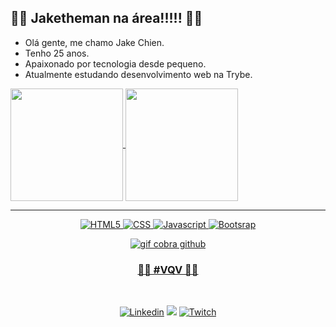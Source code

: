 
<h2> 🚀🚀 Jaketheman na área!!!!! 🚀🚀 </h2>
<div>
<ul>
  <li>Olá gente, me chamo Jake Chien.</li>
  <li>Tenho 25 anos.</li>
  <li>Apaixonado por tecnologia desde pequeno.</li>
  <li>Atualmente estudando desenvolvimento web na Trybe.</li>
</ul>
  
  <a href="https://github.com/jaketheman96">
  <img height="180em"   align="center" src="https://github-readme-stats.vercel.app/api?username=jaketheman96&show_icons=true&theme=tokyonight&include_all_commits=true&count_private=true"/>
<img height="180em"  align="center" src="https://github-readme-stats.vercel.app/api/top-langs/?username=jaketheman96&layout=compact&langs_count=7&theme=react" />

<hr>
    
<div align="center">
  
![HTML5](https://img.shields.io/badge/HTML5-E34F26?style=for-the-badge&logo=html5&logoColor=white)
![CSS](https://img.shields.io/badge/CSS-239120?&style=for-the-badge&logo=css3&logoColor=white)
![Javascript](https://img.shields.io/badge/JavaScript-323330?style=for-the-badge&logo=javascript&logoColor=F7DF1E)
![Bootsrap](https://img.shields.io/badge/Bootstrap-563D7C?style=for-the-badge&logo=bootstrap&logoColor=white)
  
<img alt="gif cobra github" src="https://github.com/jaketheman96/jaketheman96/blob/output/github-contribution-grid-snake.svg" margin-left="0">

### 🚀🚀 #VQV 🚀🚀
<br>
  
[![Linkedin](https://img.shields.io/badge/LinkedIn-0077B5?style=for-the-badge&logo=linkedin&logoColor=white)](https://www.linkedin.com/in/jake-chien-70aa0a1b2/)
[![](https://img.shields.io/badge/Instagram-E4405F?style=for-the-badge&logo=instagram&logoColor=white)](https://www.instagram.com/jakechien/)
[![Twitch](https://img.shields.io/badge/Twitch-9146FF?style=for-the-badge&logo=twitch&logoColor=white)](https://www.twitch.tv/jakechienn)
</div>
